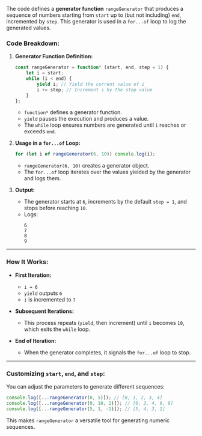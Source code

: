 The code defines a **generator function** `rangeGenerator` that produces a sequence of numbers starting from `start` up to (but not including) `end`, incremented by `step`. This generator is used in a `for...of` loop to log the generated values.

### Code Breakdown:
1. **Generator Function Definition:**
   ```javascript
   const rangeGenerator = function* (start, end, step = 1) {
       let i = start;
       while (i < end) {
           yield i; // Yield the current value of i
           i += step; // Increment i by the step value
       }
   };
   ```
   - `function*` defines a generator function.
   - `yield` pauses the execution and produces a value.
   - The `while` loop ensures numbers are generated until `i` reaches or exceeds `end`.

2. **Usage in a `for...of` Loop:**
   ```javascript
   for (let i of rangeGenerator(6, 10)) console.log(i);
   ```
   - `rangeGenerator(6, 10)` creates a generator object.
   - The `for...of` loop iterates over the values yielded by the generator and logs them.

3. **Output:**
   - The generator starts at `6`, increments by the default `step = 1`, and stops before reaching `10`.
   - Logs:
     ```
     6
     7
     8
     9
     ```

---

### How It Works:
- **First Iteration:**
  - `i = 6`
  - `yield` outputs `6`
  - `i` is incremented to `7`

- **Subsequent Iterations:**
  - This process repeats (`yield`, then increment) until `i` becomes `10`, which exits the `while` loop.

- **End of Iteration:**
  - When the generator completes, it signals the `for...of` loop to stop.

---

### Customizing `start`, `end`, and `step`:
You can adjust the parameters to generate different sequences:
```javascript
console.log([...rangeGenerator(0, 5)]); // [0, 1, 2, 3, 4]
console.log([...rangeGenerator(0, 10, 2)]); // [0, 2, 4, 6, 8]
console.log([...rangeGenerator(5, 1, -1)]); // [5, 4, 3, 2]
```

This makes `rangeGenerator` a versatile tool for generating numeric sequences.